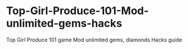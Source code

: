 # Top-Girl-Produce-101-Mod-unlimited-gems-hacks
Top Girl Produce 101 game Mod unlimited gems, diamonds Hacks guide
